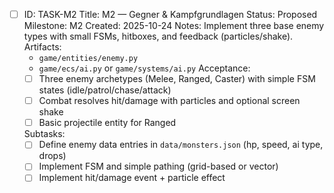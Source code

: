 - [ ] ID: TASK-M2
  Title: M2 — Gegner & Kampfgrundlagen
  Status: Proposed
  Milestone: M2
  Created: 2025-10-24
  Notes: Implement three base enemy types with small FSMs, hitboxes, and feedback (particles/shake).
  Artifacts:
  - `game/entities/enemy.py`
  - `game/ecs/ai.py` or `game/systems/ai.py`
  Acceptance:
  - [ ] Three enemy archetypes (Melee, Ranged, Caster) with simple FSM states (idle/patrol/chase/attack)
  - [ ] Combat resolves hit/damage with particles and optional screen shake
  - [ ] Basic projectile entity for Ranged

  Subtasks:
  - [ ] Define enemy data entries in `data/monsters.json` (hp, speed, ai type, drops)
  - [ ] Implement FSM and simple pathing (grid-based or vector)
  - [ ] Implement hit/damage event + particle effect
